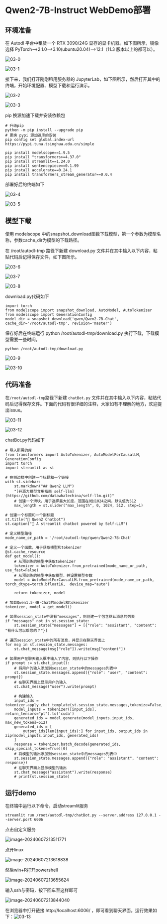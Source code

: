 # Qwen2-7B-Instruct WebDemo部署

## 环境准备

在 Autodl 平台中租赁一个 RTX 3090/24G 显存的显卡机器。如下图所示，镜像选择 PyTorch-->2.1.0-->3.10(ubuntu20.04)-->12.1（11.3 版本以上的都可以）。

![03-0](images/03-0.png)

![03-1](images/03-1.png)

接下来，我们打开刚刚租用服务器的 JupyterLab，如下图所示，然后打开其中的终端，开始环境配置、模型下载和运行演示。

![03-2](images/03-2.png)

![03-3](images/03-3.png)

pip 换源加速下载并安装依赖包

```
# 升级pip
python -m pip install --upgrade pip
# 更换 pypi 源加速库的安装
pip config set global.index-url https://pypi.tuna.tsinghua.edu.cn/simple

pip install modelscope==1.9.5
pip install "transformers>=4.37.0"
pip install streamlit==1.24.0
pip install sentencepiece==0.1.99
pip install accelerate==0.24.1
pip install transformers_stream_generator==0.0.4
```

部署好后的终端如下

![03-4](images/03-4.png)

![03-5](images/03-5.png)

## 模型下载

使用 modelscope 中的snapshot_download函数下载模型，第一个参数为模型名称，参数cache_dir为模型的下载路径。

在 /root/autodl-tmp 路径下新建 download.py 文件并在其中输入以下内容，粘贴代码后记得保存文件，如下图所示。

![03-6](images/03-6.png)

![03-7](images/03-7.png)

![03-8](images/03-8.png)

download.py代码如下

```
import torch
from modelscope import snapshot_download, AutoModel, AutoTokenizer
from modelscope import GenerationConfig
model_dir = snapshot_download('qwen/Qwen2-7B-Chat', cache_dir='/root/autodl-tmp', revision='master')
```

保存好后在终端运行 python /root/autodl-tmp/download.py 执行下载，下载模型需要一些时间。

```
python /root/autodl-tmp/download.py 
```

![03-9](images/03-9.png)

![03-10](images/03-10.png)

## 代码准备

在`/root/autodl-tmp`路径下新建 `chatBot.py` 文件并在其中输入以下内容，粘贴代码后记得保存文件。下面的代码有很详细的注释，大家如有不理解的地方，欢迎提出issue。

![03-11](images/03-11.png)

![03-12](images/03-12.png)

chatBot.py代码如下

```
# 导入所需的库
from transformers import AutoTokenizer, AutoModelForCausalLM, GenerationConfig
import torch
import streamlit as st

# 在侧边栏中创建一个标题和一个链接
with st.sidebar:
    st.markdown("## Qwen2 LLM")
    "[开源大模型食用指南 self-llm](https://github.com/datawhalechina/self-llm.git)"
    # 创建一个滑块，用于选择最大长度，范围在0到1024之间，默认值为512
    max_length = st.slider("max_length", 0, 1024, 512, step=1)

# 创建一个标题和一个副标题
st.title("💬 Qwen2 Chatbot")
st.caption("🚀 A streamlit chatbot powered by Self-LLM")

# 定义模型路径
mode_name_or_path = '/root/autodl-tmp/qwen/Qwen2-7B-Chat'

# 定义一个函数，用于获取模型和tokenizer
@st.cache_resource
def get_model():
    # 从预训练的模型中获取tokenizer
    tokenizer = AutoTokenizer.from_pretrained(mode_name_or_path, use_fast=False)
    # 从预训练的模型中获取模型，并设置模型参数
    model = AutoModelForCausalLM.from_pretrained(mode_name_or_path, torch_dtype=torch.bfloat16,  device_map="auto")
  
    return tokenizer, model

# 加载Qwen1.5-4B-Chat的model和tokenizer
tokenizer, model = get_model()

# 如果session_state中没有"messages"，则创建一个包含默认消息的列表
if "messages" not in st.session_state:
    st.session_state["messages"] = [{"role": "assistant", "content": "有什么可以帮您的？"}]

# 遍历session_state中的所有消息，并显示在聊天界面上
for msg in st.session_state.messages:
    st.chat_message(msg["role"]).write(msg["content"])

# 如果用户在聊天输入框中输入了内容，则执行以下操作
if prompt := st.chat_input():
    # 将用户的输入添加到session_state中的messages列表中
    st.session_state.messages.append({"role": "user", "content": prompt})
    # 在聊天界面上显示用户的输入
    st.chat_message("user").write(prompt)
    
    # 构建输入     
    input_ids = tokenizer.apply_chat_template(st.session_state.messages,tokenize=False,add_generation_prompt=True)
    model_inputs = tokenizer([input_ids], return_tensors="pt").to('cuda')
    generated_ids = model.generate(model_inputs.input_ids, max_new_tokens=512)
    generated_ids = [
        output_ids[len(input_ids):] for input_ids, output_ids in zip(model_inputs.input_ids, generated_ids)
    ]
    response = tokenizer.batch_decode(generated_ids, skip_special_tokens=True)[0]
    # 将模型的输出添加到session_state中的messages列表中
    st.session_state.messages.append({"role": "assistant", "content": response})
    # 在聊天界面上显示模型的输出
    st.chat_message("assistant").write(response)
    # print(st.session_state)
```

## 运行demo

在终端中运行以下命令，启动streamlit服务

```
streamlit run /root/autodl-tmp/chatBot.py --server.address 127.0.0.1 --server.port 6006
```

点击自定义服务

![image-20240607213511771](images/03-13.png)

点开linux

![image-20240607213618838](images/03-14.png)

然后win+R打开powershell

![image-20240607213655624](images/03-15.png)

输入ssh与密码，按下回车至这样即可

![image-20240607213844040](images/03-16.png)

在浏览器中打开链接 http://localhost:6006/ ，即可看到聊天界面。运行效果如下：![03-13](images/03-17.png)

